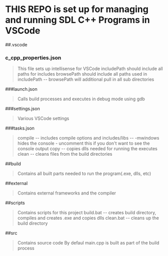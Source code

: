 # THIS REPO is set up for managing and running SDL C++ Programs in VSCode

##.vscode
### c_cpp_properties.json
> This file sets up intellisense for VSCode
> includePath should include all paths for includes
> browsePath should include all paths used in includePath -- browsePath will additional pull in all sub directories

###launch.json
>Calls build processes and executes in debug mode using gdb

###settings.json
>Various VSCode settings

###tasks.json
>compile -- includes compile options and includes/libs -- -mwindows hides the console - uncomment this if you don't want to see the console output
>copy    -- copies dlls needed for running the executes
>clean   -- cleans files from the build directories

##build
>Contains all built parts needed to run the program(.exe, dlls, etc)

##external
>Contains external frameworks and the compiler

##scripts
>Contains scripts for this project
>build.bat -- creates build directory, compiles and creates .exe and copies dlls
>clean.bat -- cleans up the build directory

##src
>Contains source code
>By defaul main.cpp is built as part of the build process